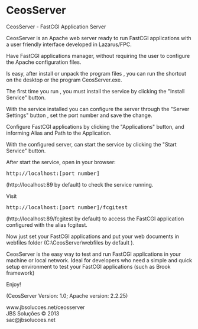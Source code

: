 CeosServer
==========

CeosServer - FastCGI Application Server


CeosServer is an Apache web server ready to run FastCGI applications with a user friendly interface developed in Lazarus/FPC.

Have FastCGI applications manager, without requiring the user to configure the Apache configuration files.

Is easy, after install or unpack the program files , you can run the shortcut on the desktop or the program CeosServer.exe.

The first time you run , you must install the service by clicking the "Install Service" button.

With the service installed you can configure the server through the "Server Settings" button , set the port number and save the change.

Configure FastCGI applications by clicking the "Applications" button, and informing Alias and Path to the Application.

With the configured server, can start the service by clicking the "Start Service" button.

After start the service, open in your browser: <pre>http://localhost:[port number]</pre> (http://localhost:89 by default) to check the service running.

Visit <pre>http://localhost:[port number]/fcgitest</pre> (http://localhost:89/fcgitest by default) to access the FastCGI application configured with the alias fcgitest.

Now just set your FastCGI applications and put your web documents in webfiles folder (C:\CeosServer\webfiles by default ).


CeosServer is the easy way to test and run FastCGI applications in your machine or local network.
Ideal for developers who need a simple and quick setup environment to test your FastCGI applications (such as Brook framework)


Enjoy!

(CeosServer Version: 1.0; Apache version: 2.2.25)
<p>
www.jbsolucoes.net/ceosserver<br>
JBS Soluções © 2013<br>
sac@jbsolucoes.net



